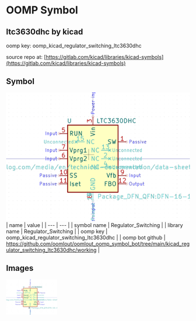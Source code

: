 # OOMP Symbol  
## ltc3630dhc  by kicad  
  
oomp key: oomp_kicad_regulator_switching_ltc3630dhc  
  
source repo at: [https://gitlab.com/kicad/libraries/kicad-symbols](https://gitlab.com/kicad/libraries/kicad-symbols)  
## Symbol  
  
[![working.png](working_600.png)](working.png)  
| name | value | 
| --- | --- | 
| symbol name | Regulator_Switching | 
| library name | Regulator_Switching | 
| oomp key | oomp_kicad_regulator_switching_ltc3630dhc | 
| oomp bot github | https://github.com/oomlout/oomlout_oomp_symbol_bot/tree/main/kicad_regulator_switching_ltc3630dhc/working | 
## Images  
  
[![working.png](working_140.png)](working.png)  
